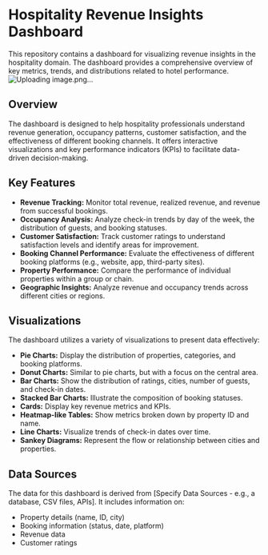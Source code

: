 # Hospitality Revenue Insights Dashboard

This repository contains a dashboard for visualizing revenue insights in the hospitality domain. The dashboard provides a comprehensive overview of key metrics, trends, and distributions related to hotel performance.
![Uploading image.png…]()

## Overview

The dashboard is designed to help hospitality professionals understand revenue generation, occupancy patterns, customer satisfaction, and the effectiveness of different booking channels. It offers interactive visualizations and key performance indicators (KPIs) to facilitate data-driven decision-making.

## Key Features

* **Revenue Tracking:** Monitor total revenue, realized revenue, and revenue from successful bookings.
* **Occupancy Analysis:** Analyze check-in trends by day of the week, the distribution of guests, and booking statuses.
* **Customer Satisfaction:** Track customer ratings to understand satisfaction levels and identify areas for improvement.
* **Booking Channel Performance:** Evaluate the effectiveness of different booking platforms (e.g., website, app, third-party sites).
* **Property Performance:** Compare the performance of individual properties within a group or chain.
* **Geographic Insights:** Analyze revenue and occupancy trends across different cities or regions.

## Visualizations

The dashboard utilizes a variety of visualizations to present data effectively:

* **Pie Charts:** Display the distribution of properties, categories, and booking platforms.
* **Donut Charts:** Similar to pie charts, but with a focus on the central area.
* **Bar Charts:** Show the distribution of ratings, cities, number of guests, and check-in dates.
* **Stacked Bar Charts:** Illustrate the composition of booking statuses.
* **Cards:** Display key revenue metrics and KPIs.
* **Heatmap-like Tables:** Show metrics broken down by property ID and name.
* **Line Charts:** Visualize trends of check-in dates over time.
* **Sankey Diagrams:** Represent the flow or relationship between cities and properties.

## Data Sources

The data for this dashboard is derived from [Specify Data Sources - e.g., a database, CSV files, APIs].  It includes information on:

* Property details (name, ID, city)
* Booking information (status, date, platform)
* Revenue data
* Customer ratings

